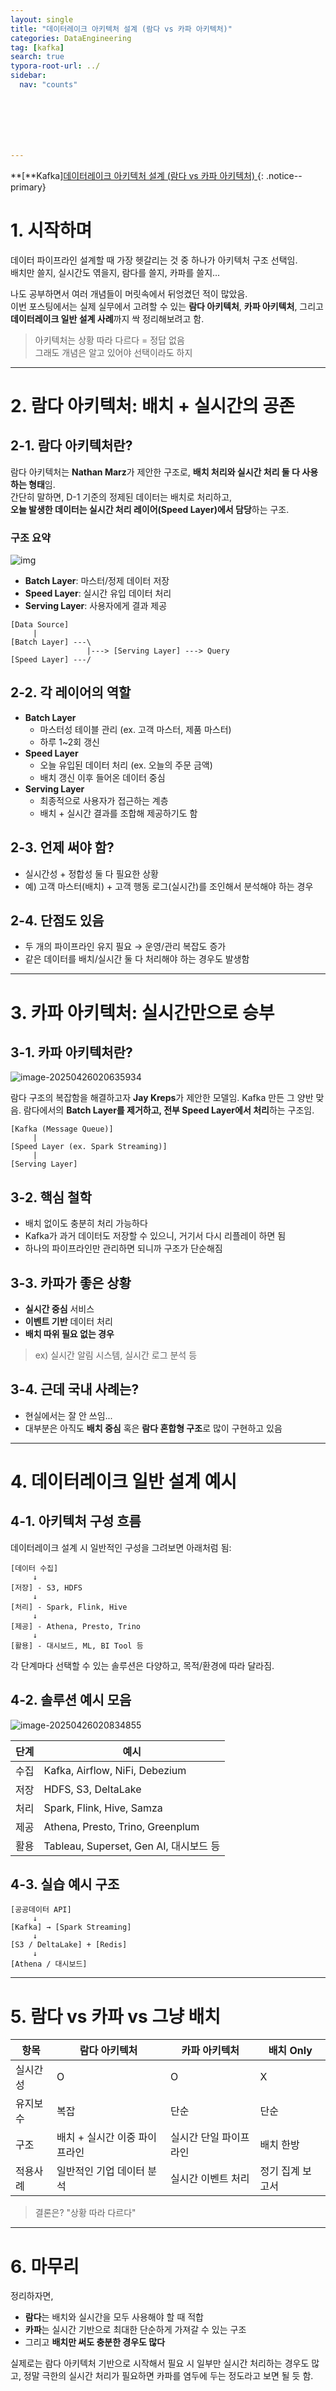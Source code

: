 ```yaml
---
layout: single
title: "데이터레이크 아키텍처 설계 (람다 vs 카파 아키텍처)"
categories: DataEngineering
tag: [kafka]
search: true
typora-root-url: ../
sidebar:
  nav: "counts"







---
```




**[**Kafka][데이터레이크 아키텍처 설계 (람다 vs 카파 아키텍처) ](https://park-chanyeong.github.io)
{: .notice--primary}

# 1. 시작하며

데이터 파이프라인 설계할 때 가장 헷갈리는 것 중 하나가 아키텍처 구조 선택임.  
배치만 쓸지, 실시간도 엮을지, 람다를 쓸지, 카파를 쓸지...  

나도 공부하면서 여러 개념들이 머릿속에서 뒤엉켰던 적이 많았음.  
이번 포스팅에서는 실제 실무에서 고려할 수 있는 **람다 아키텍처**, **카파 아키텍처**, 그리고 **데이터레이크 일반 설계 사례**까지 싹 정리해보려고 함.

> 아키텍처는 상황 따라 다르다 = 정답 없음  
> 그래도 개념은 알고 있어야 선택이라도 하지

---

# 2. 람다 아키텍처: 배치 + 실시간의 공존

## 2-1. 람다 아키텍처란?

람다 아키텍처는 **Nathan Marz**가 제안한 구조로, **배치 처리와 실시간 처리 둘 다 사용하는 형태**임.  
간단히 말하면, D-1 기준의 정제된 데이터는 배치로 처리하고,  
**오늘 발생한 데이터는 실시간 처리 레이어(Speed Layer)에서 담당**하는 구조.

### 구조 요약

![img](https://blog.kakaocdn.net/dn/cDcBaL/btrFuNUlpUH/ykqJA1yiskXSWoDeTpGKLk/img.png)

- **Batch Layer**: 마스터/정제 데이터 저장
- **Speed Layer**: 실시간 유입 데이터 처리
- **Serving Layer**: 사용자에게 결과 제공

```text
[Data Source]
     |
[Batch Layer] ---\
                 |---> [Serving Layer] ---> Query
[Speed Layer] ---/
```

## 2-2. 각 레이어의 역할

- **Batch Layer**
  - 마스터성 테이블 관리 (ex. 고객 마스터, 제품 마스터)
  - 하루 1~2회 갱신
- **Speed Layer**
  - 오늘 유입된 데이터 처리 (ex. 오늘의 주문 금액)
  - 배치 갱신 이후 들어온 데이터 중심
- **Serving Layer**
  - 최종적으로 사용자가 접근하는 계층
  - 배치 + 실시간 결과를 조합해 제공하기도 함

## 2-3. 언제 써야 함?

- 실시간성 + 정합성 둘 다 필요한 상황
- 예) 고객 마스터(배치) + 고객 행동 로그(실시간)를 조인해서 분석해야 하는 경우

## 2-4. 단점도 있음

- 두 개의 파이프라인 유지 필요 → 운영/관리 복잡도 증가
- 같은 데이터를 배치/실시간 둘 다 처리해야 하는 경우도 발생함

------

# 3. 카파 아키텍처: 실시간만으로 승부

## 3-1. 카파 아키텍처란?

![image-20250426020635934](/images/2025-04-25-kafka/image-20250426020635934.png)

람다 구조의 복잡함을 해결하고자 **Jay Kreps**가 제안한 모델임.
 Kafka 만든 그 양반 맞음.
 람다에서의 **Batch Layer를 제거하고, 전부 Speed Layer에서 처리**하는 구조임.

```text
[Kafka (Message Queue)] 
     |
[Speed Layer (ex. Spark Streaming)]
     |
[Serving Layer]
```

## 3-2. 핵심 철학

- 배치 없이도 충분히 처리 가능하다
- Kafka가 과거 데이터도 저장할 수 있으니, 거기서 다시 리플레이 하면 됨
- 하나의 파이프라인만 관리하면 되니까 구조가 단순해짐

## 3-3. 카파가 좋은 상황

- **실시간 중심** 서비스
- **이벤트 기반** 데이터 처리
- **배치 따위 필요 없는 경우**

> ex) 실시간 알림 시스템, 실시간 로그 분석 등

## 3-4. 근데 국내 사례는?

- 현실에서는 잘 안 쓰임...
- 대부분은 아직도 **배치 중심** 혹은 **람다 혼합형 구조**로 많이 구현하고 있음

------

# 4. 데이터레이크 일반 설계 예시

## 4-1. 아키텍처 구성 흐름

데이터레이크 설계 시 일반적인 구성을 그려보면 아래처럼 됨:

```text
[데이터 수집]
     ↓
[저장] - S3, HDFS
     ↓
[처리] - Spark, Flink, Hive
     ↓
[제공] - Athena, Presto, Trino
     ↓
[활용] - 대시보드, ML, BI Tool 등
```

각 단계마다 선택할 수 있는 솔루션은 다양하고, 목적/환경에 따라 달라짐.

## 4-2. 솔루션 예시 모음

![image-20250426020834855](/images/2025-04-25-kafka/image-20250426020834855.png)

| 단계 | 예시                                   |
| ---- | -------------------------------------- |
| 수집 | Kafka, Airflow, NiFi, Debezium         |
| 저장 | HDFS, S3, DeltaLake                    |
| 처리 | Spark, Flink, Hive, Samza              |
| 제공 | Athena, Presto, Trino, Greenplum       |
| 활용 | Tableau, Superset, Gen AI, 대시보드 등 |

## 4-3. 실습 예시 구조

```text
[공공데이터 API]
     ↓
[Kafka] → [Spark Streaming]
     ↓
[S3 / DeltaLake] + [Redis]
     ↓
[Athena / 대시보드]
```

------

# 5. 람다 vs 카파 vs 그냥 배치



| 항목     | 람다 아키텍처                 | 카파 아키텍처          | 배치 Only        |
| -------- | ----------------------------- | ---------------------- | ---------------- |
| 실시간성 | O                             | O                      | X                |
| 유지보수 | 복잡                          | 단순                   | 단순             |
| 구조     | 배치 + 실시간 이중 파이프라인 | 실시간 단일 파이프라인 | 배치 한방        |
| 적용사례 | 일반적인 기업 데이터 분석     | 실시간 이벤트 처리     | 정기 집계 보고서 |

> 결론은? "상황 따라 다르다"

------

# 6. 마무리

정리하자면,

- **람다**는 배치와 실시간을 모두 사용해야 할 때 적합
- **카파**는 실시간 기반으로 최대한 단순하게 가져갈 수 있는 구조
- 그리고 **배치만 써도 충분한 경우도 많다**

실제로는 람다 아키텍처 기반으로 시작해서 필요 시 일부만 실시간 처리하는 경우도 많고,
 정말 극한의 실시간 처리가 필요하면 카파를 염두에 두는 정도라고 보면 될 듯 함.